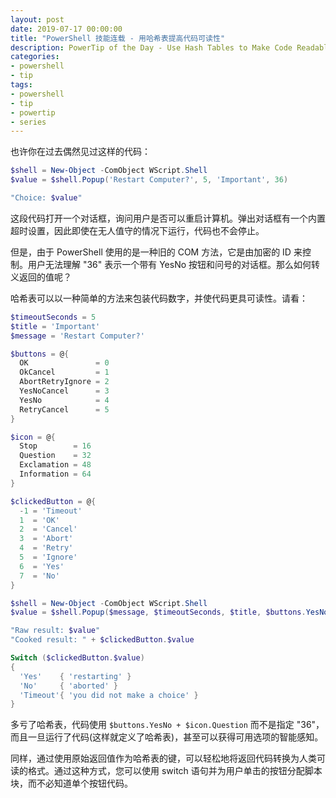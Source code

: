 ```yaml
---
layout: post
date: 2019-07-17 00:00:00
title: "PowerShell 技能连载 - 用哈希表提高代码可读性"
description: PowerTip of the Day - Use Hash Tables to Make Code Readable
categories:
- powershell
- tip
tags:
- powershell
- tip
- powertip
- series
---
```

也许你在过去偶然见过这样的代码：

```powershell
$shell = New-Object -ComObject WScript.Shell
$value = $shell.Popup('Restart Computer?', 5, 'Important', 36)

"Choice: $value"
```

这段代码打开一个对话框，询问用户是否可以重启计算机。弹出对话框有一个内置超时设置，因此即使在无人值守的情况下运行，代码也不会停止。

但是，由于 PowerShell 使用的是一种旧的 COM 方法，它是由加密的 ID 来控制。用户无法理解 "36" 表示一个带有 YesNo 按钮和问号的对话框。那么如何转义返回的值呢？

哈希表可以以一种简单的方法来包装代码数字，并使代码更具可读性。请看：

```powershell
$timeoutSeconds = 5
$title = 'Important'
$message = 'Restart Computer?'

$buttons = @{
  OK               = 0
  OkCancel         = 1
  AbortRetryIgnore = 2
  YesNoCancel      = 3
  YesNo            = 4
  RetryCancel      = 5
}

$icon = @{
  Stop        = 16
  Question    = 32
  Exclamation = 48
  Information = 64
}

$clickedButton = @{
  -1 = 'Timeout'
  1  = 'OK'
  2  = 'Cancel'
  3  = 'Abort'
  4  = 'Retry'
  5  = 'Ignore'
  6  = 'Yes'
  7  = 'No'
}

$shell = New-Object -ComObject WScript.Shell
$value = $shell.Popup($message, $timeoutSeconds, $title, $buttons.YesNo + $icon.Question)

"Raw result: $value"
"Cooked result: " + $clickedButton.$value

Switch ($clickedButton.$value)
{
  'Yes'    { 'restarting' }
  'No'     { 'aborted' }
  'Timeout'{ 'you did not make a choice' }
}
```

多亏了哈希表，代码使用 `$buttons.YesNo + $icon.Question` 而不是指定 "36"，而且一旦运行了代码(这样就定义了哈希表)，甚至可以获得可用选项的智能感知。

同样，通过使用原始返回值作为哈希表的键，可以轻松地将返回代码转换为人类可读的格式。通过这种方式，您可以使用 switch 语句并为用户单击的按钮分配脚本块，而不必知道单个按钮代码。

<!--本文国际来源：[Use Hash Tables to Make Code Readable](https://community.idera.com/database-tools/powershell/powertips/b/tips/posts/use-hash-tables-to-make-code-readable)-->

